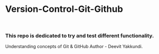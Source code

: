 # Version-Control-Git-Github
<br>
<h3>This repo is dedicated to try and test different functionality. </h1>

Understanding concepts of Git &amp; GitHub
Author - Deevit Yakkundi.
